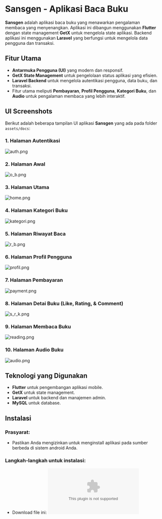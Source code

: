 # Sansgen - Aplikasi Baca Buku

**Sansgen** adalah aplikasi baca buku yang menawarkan pengalaman membaca yang menyenangkan. Aplikasi ini dibangun menggunakan **Flutter** dengan state management **GetX** untuk mengelola state aplikasi. Backend aplikasi ini menggunakan **Laravel** yang berfungsi untuk mengelola data pengguna dan transaksi.

## Fitur Utama
- **Antarmuka Pengguna (UI)** yang modern dan responsif.
- **GetX State Management** untuk pengelolaan status aplikasi yang efisien.
- **Laravel Backend** untuk mengelola autentikasi pengguna, data buku, dan transaksi.
- Fitur utama meliputi **Pembayaran**, **Profil Pengguna**, **Kategori Buku**, dan **Audio** untuk pengalaman membaca yang lebih interaktif.

## UI Screenshots
Berikut adalah beberapa tampilan UI aplikasi **Sansgen** yang ada pada folder `assets/docs`:

### 1. Halaman Autentikasi
![auth.png](assets/docs/auth.png "Authentication Page")

### 2. Halaman Awal
![o_b.png](assets/docs/o_b.png "Splash Screen")

### 3. Halaman Utama
![home.png](assets/docs/home.png "Home Page")

### 4. Halaman Kategori Buku
![kategori.png](assets/docs/kategori.png "Categories Page")

### 5. Halaman Riwayat Baca
![r_b.png](assets/docs/r_b.png "Recommended Books Page")

### 6. Halaman Profil Pengguna
![profil.png](assets/docs/profil.png "Profile Page")

### 7. Halaman Pembayaran
![payment.png](assets/docs/payment.png "Payment Page")

### 8. Halaman Detai Buku (Like, Rating, & Comment)
![s_r_k.png](assets/docs/s_r_k.png "Search Books Page")

### 9. Halaman Membaca Buku
![reading.png](assets/docs/reading.png "Reading Page")

### 10. Halaman Audio Buku
![audio.png](assets/docs/audio.png "Audio Page")


## Teknologi yang Digunakan
- **Flutter** untuk pengembangan aplikasi mobile.
- **GetX** untuk state management.
- **Laravel** untuk backend dan manajemen admin.
- **MySQL** untuk database.

## Instalasi

### Prasyarat:
- Pastikan Anda mengizinkan untuk menginstall aplikasi pada sumber berbeda di sistem android Anda.

### Langkah-langkah untuk instalasi:
- Download file ini:
![app-debug.apk](assets/docs/app-debug.apk "File APP")
